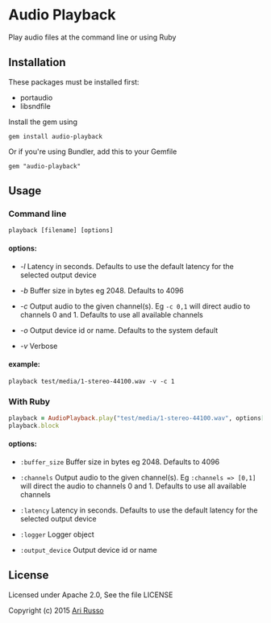 # Audio Playback

Play audio files at the command line or using Ruby

## Installation

These packages must be installed first:

* portaudio
* libsndfile

Install the gem using

    gem install audio-playback

Or if you're using Bundler, add this to your Gemfile

    gem "audio-playback"

## Usage

### Command line

`playback [filename] [options]`

#### options:

* *-l* Latency in seconds.  Defaults to use the default latency for the selected output device

* *-b* Buffer size in bytes eg 2048.  Defaults to 4096

* *-c* Output audio to the given channel(s).  Eg `-c 0,1` will direct audio to channels 0 and 1.  Defaults to use all available channels

* *-o* Output device id or name.  Defaults to the system default

* *-v* Verbose

#### example:

`playback test/media/1-stereo-44100.wav -v -c 1`

### With Ruby

```ruby
playback = AudioPlayback.play("test/media/1-stereo-44100.wav", options[:channels] => [0,1])
playback.block
```

#### options:

* `:buffer_size` Buffer size in bytes eg 2048.  Defaults to 4096

* `:channels` Output audio to the given channel(s).  Eg `:channels => [0,1]` will direct the audio to channels 0 and 1. Defaults to use all available channels

* `:latency` Latency in seconds.  Defaults to use the default latency for the selected output device

* `:logger` Logger object

* `:output_device` Output device id or name

## License

Licensed under Apache 2.0, See the file LICENSE

Copyright (c) 2015 [Ari Russo](http://arirusso.com)
